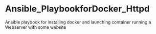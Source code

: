 # Ansible_PlaybookforDocker_Httpd
Ansible playbook for installing docker and launching container running a Webserver with some website 
